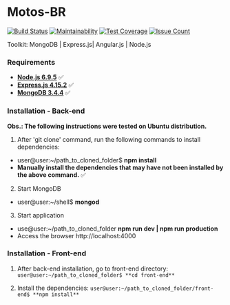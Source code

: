 # Motos-BR

[![Build Status](https://travis-ci.org/ThiagoLuizNunes/Motos-BR.svg?branch=master)](https://travis-ci.org/ThiagoLuizNunes/Motos-BR)
[![Maintainability](https://api.codeclimate.com/v1/badges/2f363b6b8e5025adc433/maintainability)](https://codeclimate.com/github/ThiagoLuizNunes/Motos-BR/maintainability)
[![Test Coverage](https://api.codeclimate.com/v1/badges/2f363b6b8e5025adc433/test_coverage)](https://codeclimate.com/github/ThiagoLuizNunes/Motos-BR/test_coverage)
[![Issue Count](https://codeclimate.com/github/ThiagoLuizNunes/Motos-BR/badges/issue_count.svg)](https://codeclimate.com/github/ThiagoLuizNunes/Motos-BR)

Toolkit: MongoDB | Express.js| Angular.js | Node.js

### Requirements ###

* **[Node.js 6.9.5](http://nodejs.org/en/)** :white_check_mark:
* **[Express.js 4.15.2](http://expressjs.com/)** :white_check_mark:
* **[MongoDB 3.4.4](https://www.mongodb.com/)** :white_check_mark:

### Installation - Back-end ###

**Obs.: The following instructions were tested on Ubuntu distribution.**

1. After 'git clone' command, run the following commands to install dependencies:
  - user@user:~/path_to_cloned_folder$ **npm install**
  - **Manually install the dependencies that may have not been installed by the above command.** :white_check_mark:

2. Start MongoDB
  - user@user:~/shell$ **mongod**

3. Start application
  - use@user:~/path_to_cloned_folder **npm run dev | npm run production**
  - Access the browser http://localhost:4000

### Installation - Front-end ###

1. After back-end installation, go to front-end directory:
  ```user@user:~/path_to_cloned_folder$ **cd front-end**```
  
2. Install the dependencies:
  ```user@user:~/path_to_cloned_folder/front-end$ **npm install**```
  
